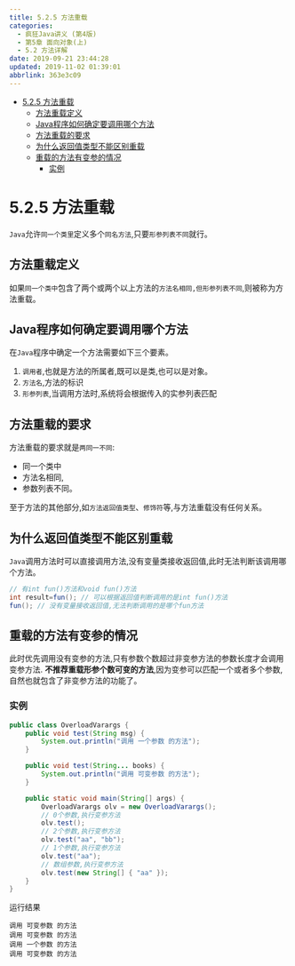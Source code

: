 ```yaml
---
title: 5.2.5 方法重载
categories: 
  - 疯狂Java讲义 (第4版)
  - 第5章 面向对象(上)
  - 5.2 方法详解
date: 2019-09-21 23:44:28
updated: 2019-11-02 01:39:01
abbrlink: 363e3c09
---
```

- [5.2.5 方法重载](/ReadingNotes/363e3c09/#5-2-5-方法重载)
    - [方法重载定义](/ReadingNotes/363e3c09/#方法重载定义)
    - [Java程序如何确定要调用哪个方法](/ReadingNotes/363e3c09/#Java程序如何确定要调用哪个方法)
    - [方法重载的要求](/ReadingNotes/363e3c09/#方法重载的要求)
    - [为什么返回值类型不能区别重载](/ReadingNotes/363e3c09/#为什么返回值类型不能区别重载)
    - [重载的方法有变参的情况](/ReadingNotes/363e3c09/#重载的方法有变参的情况)
        - [实例](/ReadingNotes/363e3c09/#实例)

<!--more-->
<script src="https://cdn.bootcss.com/jquery/3.4.0/jquery.slim.min.js"></script>
<script>$(document).ready(function () {$(".post-body > ul:nth-child(1)").hide();});</script>

<!--end-->
<!--SSTStart-->
# 5.2.5 方法重载 #
`Java`允许`同一个类里`定义多个`同名方法`,只要`形参列表不同`就行。
## 方法重载定义 ##
如果`同一个类中`包含了两个或两个以上方法的`方法名相同,但形参列表不同`,则被称为方法重载。

## Java程序如何确定要调用哪个方法 ##
在`Java`程序中确定一个方法需要如下三个要素。
1. `调用者`,也就是方法的所属者,既可以是类,也可以是对象。
2. `方法名`,方法的标识
3. `形参列表`,当调用方法时,系统将会根据传入的实参列表匹配

## 方法重载的要求 ##
方法重载的要求就是`两同一不同`:
- 同一个类中
- 方法名相同,
- 参数列表不同。

至于方法的其他部分,如`方法返回值类型`、`修饰符`等,与方法重载没有任何关系。

## 为什么返回值类型不能区别重载 ##
`Java`调用方法时可以直接调用方法,没有变量类接收返回值,此时无法判断该调用哪个方法。
```java
// 有int fun()方法和void fun()方法
int result=fun(); // 可以根据返回值判断调用的是int fun()方法
fun(); // 没有变量接收返回值,无法判断调用的是哪个fun方法
```
## 重载的方法有变参的情况 ##
此时优先调用没有变参的方法,只有参数个数超过非变参方法的参数长度才会调用变参方法.
**不推荐重载形参个数可变的方法**,因为变参可以匹配一个或者多个参数,自然也就包含了非变参方法的功能了。
<!--SSTStop-->
### 实例 ###
```java
public class OverloadVarargs {
	public void test(String msg) {
		System.out.println("调用 一个参数 的方法");
	}

	public void test(String... books) {
		System.out.println("调用 可变参数 的方法");
	}

	public static void main(String[] args) {
		OverloadVarargs olv = new OverloadVarargs();
		// 0个参数,执行变参方法
		olv.test();
		// 2个参数,执行变参方法
		olv.test("aa", "bb");
		// 1个参数,执行变参方法
		olv.test("aa");
		// 数组参数,执行变参方法
		olv.test(new String[] { "aa" });
	}
}
```
运行结果
```
调用 可变参数 的方法
调用 可变参数 的方法
调用 一个参数 的方法
调用 可变参数 的方法
```

